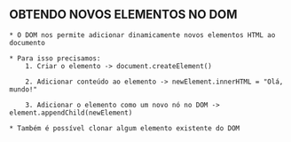 ## OBTENDO NOVOS ELEMENTOS NO DOM

    * O DOM nos permite adicionar dinamicamente novos elementos HTML ao documento

    * Para isso precisamos: 
        1. Criar o elemento -> document.createElement()

        2. Adicionar conteúdo ao elemento -> newElement.innerHTML = "Olá, mundo!"

        3. Adicionar o elemento como um novo nó no DOM -> element.appendChild(newElement)

    * Também é possível clonar algum elemento existente do DOM 